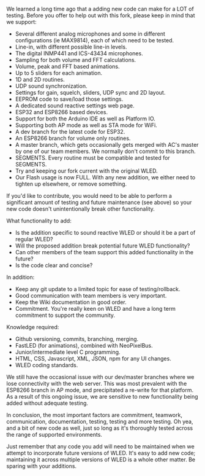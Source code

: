 We learned a long time ago that a adding new code can make for a LOT of testing. Before you offer to help out with this fork, please keep in mind that we support:

* Several different analog microphones and some in different configurations (ie MAX9814), each of which need to be tested.
* Line-in, with different possible line-in levels.
* The digital INMP441 and ICS-43434 microphones.
* Sampling for both volume and FFT calculations.
* Volume, peak and FFT based animations.
* Up to 5 sliders for each animation.
* 1D and 2D routines.
* UDP sound synchronization.
* Settings for gain, squelch, sliders, UDP sync and 2D layout.
* EEPROM code to save/load those settings.
* A dedicated sound reactive settings web page.
* ESP32 and ESP8266 based devices.
* Support for both the Arduino IDE as well as Platform IO.
* Supporting both AP mode as well as STA mode for WiFi.
* A dev branch for the latest code for ESP32.
* An ESP8266 branch for volume only routines.
* A master branch, which gets occasionally gets merged with AC's master by one of our team members. We normally don't commit to this branch.
* SEGMENTS. Every routine must be compatible and tested for SEGMENTS.
* Try and keeping our fork current with the original WLED.
* Our Flash usage is now FULL. With any new addition, we either need to tighten up elsewhere, or remove something.

If you'd like to contribute, you would need to be able to perform a significant amount of testing and future maintenance (see above) so your new code doesn't unintentionally break other functionality.

What functionality to add:

* Is the addition specific to sound reactive WLED or should it be a part of regular WLED?
* Will the proposed addition break potential future WLED functionality?
* Can other members of the team support this added functionality in the future?
* Is the code clear and concise?

In addition:

* Keep any git update to a limited topic for ease of testing/rollback.
* Good communication with team members is very important.
* Keep the Wiki documentation in good order.
* Commitment. You're really keen on WLED and have a long term commitment to support the community.

Knowledge required:

* Github versioning, commits, branching, merging.
* FastLED (for animations), combined with NeoPixelBus.
* Junior/intermediate level C programming.
* HTML, CSS, Javascript, XML, JSON, npm for any UI changes.
* WLED coding standards.

We still have the occasional issue with our dev/master branches where we lose connectivity with the web server. This was most prevalent with the ESP8266 branch in AP mode, and precipitated a re-write for that platform. As a result of this ongoing issue, we are sensitive to new functionality being added without adequate testing.

In conclusion, the most important factors are commitment, teamwork, communication, documentation, testing, testing and more testing. Oh yea, and a bit of new code as well, just so long as it's thoroughly tested across the range of supported environments.

Just remember that any code you add will need to be maintained when we attempt to incorporate future versions of WLED. It's easy to add new code; maintaining it across multiple versions of WLED is a whole other matter. Be sparing with your additions.
